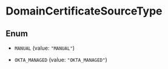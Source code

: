 

# DomainCertificateSourceType

## Enum


* `MANUAL` (value: `"MANUAL"`)

* `OKTA_MANAGED` (value: `"OKTA_MANAGED"`)



